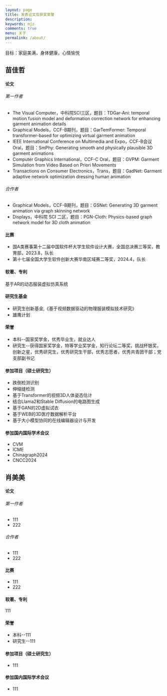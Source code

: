 ```yaml
---
layout: page
title: 发表论文及获奖荣誉
description: 
keywords: mjz
comments: true
menu: 关于
permalink: /about/
---
```

目标：家庭美满，身体健康，心情愉悦

## 苗佳哲
<h4>论文</h4>
<h6>第一作者</h6>
  <ul>
    <li>The Visual Computer，中科院SCI三区，题目：TDGar-Ani: temporal motion fusion model and deformation correction network for enhancing garment animation details </li>
    <li>Graphical Models，CCF-B期刊，题目：GarTemFormer: Temporal transformer-based for optimizing virtual garment animation</li>
    <li>IEEE International Conference on Multimedia and Expo，CCF-B会议 Oral，题目：SmPhy: Generating smooth and physically plausible 3D garment animations</li>
    <li>Computer Graphics International，CCF-C Oral，题目：GVPM: Garment Simulation from Video Based on Priori Movements</li>
    <li>Transactions on Consumer Electronics，Trans，题目：GadNet: Garment adaptive network optimization dressing human animation</li>
  </ul>
<h6>合作者</h6>
  <ul>
    <li>Graphical Models，CCF-B期刊，题目：GSNet: Generating 3D garment animation via graph skinning network</li>
    <li>Displays，中科院 SCI 二区，题目：PGN-Cloth: Physics-based graph network model for 3D cloth animation</li>
  </ul>
<h4>比赛</h4>
  <ul>
    <li>国A类赛事第十二届中国软件杯大学生软件设计大赛，全国总决赛三等奖，教育部，2023.8，队长</li>
    <li>第十七届全国大学生软件创新大赛华南区域赛二等奖，2024.4，队长</li>
  </ul>
<h4>软著、专利</h4>
基于AR的动态服装虚拟仿真系统
<h4>研究生基金</h4>
  <ul>
    <li>研究生创新基金,《基于视频数据驱动的物理服装模拟技术研究》</li>
    <li>雄鹰计划</li>
  </ul>
<h4>荣誉</h4>
  <ul>
    <li>本科--国家奖学金，优秀毕业生，就业达人</li>
    <li>研究生--获得国家奖学金，特等学业奖学金，知行论坛二等奖，挑战杯银奖，创新之星，优秀研究生，优秀研究生干部，优秀志愿者，优秀共青团干部；党支部副书记</li>
  </ul>
<h4>参加项目（硕士研究生）</h4>
  <ul>
    <li>跌倒检测识别</li>
    <li>伸缩缝检测</li>
    <li>基于Transformer的视频3D人体姿态估计</li>
    <li>结合Llama2和Stable Diffusion的电路图生成</li>
    <li>基于GAN的2D虚拟试衣</li>
    <li>基于WEB的3D医疗数据解析平台</li>
    <li>基于大小模型协同的在线编辑器设计与开发</li>
  </ul>
<h4>参加国内国际学术会议</h4>
  <ul>
    <li>CVM</li>
    <li>ICME</li>
    <li>Chinagraph2024</li>
    <li>CNCC2024</li>
  </ul>

## 肖美美
<h4>论文</h4>
<h6>第一作者</h6>
  <ul>
    <li>111</li>
    <li>222</li>
  </ul>
<h6>合作者</h6>
  <ul>
    <li>111</li>
    <li>222</li>
  </ul>
<h4>比赛</h4>
  <ul>
    <li>111</li>
    <li>222</li>
  </ul>
<h4>软著、专利</h4>
111
<h4>荣誉</h4>
  <ul>
    <li>本科--111</li>
    <li>研究生--111</li>
  </ul>
<h4>参加项目（硕士研究生）</h4>
  <ul>
    <li>111</li>
  </ul>
<h4>参加国内国际学术会议</h4>
  <ul>
    <li>111</li>
  </ul>

